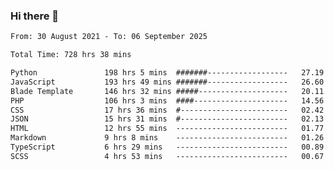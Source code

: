 ### Hi there 👋

<!--
**dominoto/dominoto** is a ✨ _special_ ✨ repository because its `README.md` (this file) appears on your GitHub profile.

Here are some ideas to get you started:

- 🔭 I’m currently working on ...
- 🌱 I’m currently learning ...
- 👯 I’m looking to collaborate on ...
- 🤔 I’m looking for help with ...
- 💬 Ask me about ...
- 📫 How to reach me: ...
- 😄 Pronouns: ...
- ⚡ Fun fact: ...
-->
<!--START_SECTION:waka-->

```txt
From: 30 August 2021 - To: 06 September 2025

Total Time: 728 hrs 38 mins

Python               198 hrs 5 mins  #######------------------   27.19 %
JavaScript           193 hrs 49 mins #######------------------   26.60 %
Blade Template       146 hrs 32 mins #####--------------------   20.11 %
PHP                  106 hrs 3 mins  ####---------------------   14.56 %
CSS                  17 hrs 36 mins  #------------------------   02.42 %
JSON                 15 hrs 31 mins  #------------------------   02.13 %
HTML                 12 hrs 55 mins  -------------------------   01.77 %
Markdown             9 hrs 8 mins    -------------------------   01.26 %
TypeScript           6 hrs 29 mins   -------------------------   00.89 %
SCSS                 4 hrs 53 mins   -------------------------   00.67 %
```

<!--END_SECTION:waka-->
